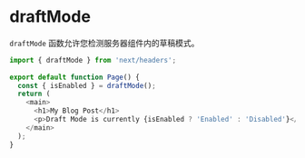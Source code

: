 # draftMode

`draftMode` 函数允许您检测服务器组件内的草稿模式。

```js
import { draftMode } from 'next/headers';
 
export default function Page() {
  const { isEnabled } = draftMode();
  return (
    <main>
      <h1>My Blog Post</h1>
      <p>Draft Mode is currently {isEnabled ? 'Enabled' : 'Disabled'}</p>
    </main>
  );
}
```

